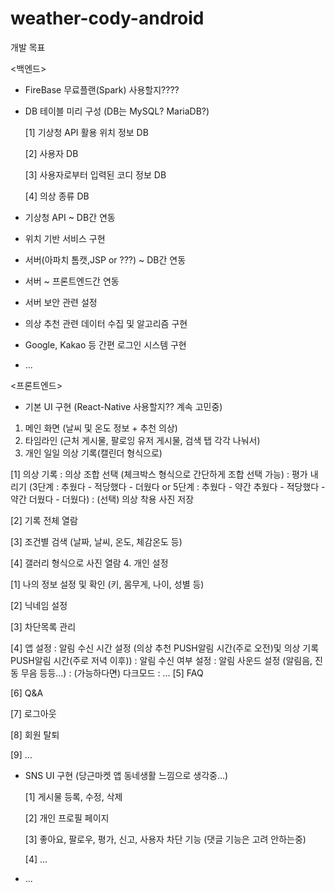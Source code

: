 # weather-cody-android

개발 목표

<백엔드>
- FireBase 무료플랜(Spark) 사용할지????
- DB 테이블 미리 구성 (DB는 MySQL? MariaDB?)

  [1] 기상청 API 활용 위치 정보 DB
  
  [2] 사용자 DB
  
  [3] 사용자로부터 입력된 코디 정보 DB
  
  [4] 의상 종류 DB
  
- 기상청 API ~ DB간 연동
- 위치 기반 서비스 구현
- 서버(아파치 톰캣,JSP or ???) ~ DB간 연동
- 서버 ~ 프론트엔드간 연동
- 서버 보안 관련 설정
- 의상 추천 관련 데이터 수집 및 알고리즘 구현
- Google, Kakao 등 간편 로그인 시스템 구현
- ...

<프론트엔드>
- 기본 UI 구현 (React-Native 사용할지?? 계속 고민중)
1. 메인 화면 (날씨 및 온도 정보 + 추천 의상)
2. 타임라인 (근처 게시물, 팔로잉 유저 게시물, 검색 탭 각각 나눠서)
3. 개인 일일 의상 기록(캘린더 형식으로)  
  
  [1] 의상 기록
    : 의상 조합 선택 (체크박스 형식으로 간단하게 조합 선택 가능)
    : 평가 내리기 (3단계 : 추웠다 - 적당했다 - 더웠다 or 5단계 : 추웠다 - 약간 추웠다 - 적당했다 - 약간 더웠다 - 더웠다)
    : (선택) 의상 착용 사진 저장
  
  [2] 기록 전체 열람
  
  [3] 조건별 검색 (날짜, 날씨, 온도, 체감온도 등)
 
  [4] 갤러리 형식으로 사진 열람
4. 개인 설정
  
  [1] 나의 정보 설정 및 확인 (키, 몸무게, 나이, 성별 등)

  [2] 닉네임 설정
  
  [3] 차단목록 관리
  
  [4] 앱 설정
    : 알림 수신 시간 설정 (의상 추천 PUSH알림 시간(주로 오전)및 의상 기록 PUSH알림 시간(주로 저녁 이후)) 
    : 알림 수신 여부 설정
    : 알림 사운드 설정 (알림음, 진동 무음 등등...)
    : (가능하다면) 다크모드
    : ...
  [5] FAQ
  
  [6] Q&A
  
  [7] 로그아웃
  
  [8] 회원 탈퇴
  
  [9] ...
  
- SNS UI 구현 (당근마켓 앱 동네생활 느낌으로 생각중...)
  
  [1] 게시물 등록, 수정, 삭제
  
  [2] 개인 프로필 페이지
  
  [3] 좋아요, 팔로우, 평가, 신고, 사용자 차단 기능 (댓글 기능은 고려 안하는중)
  
  [4] ...
- ...
